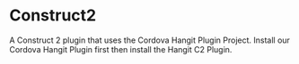 # Construct2

A Construct 2 plugin that uses the Cordova Hangit Plugin Project. Install our Cordova Hangit Plugin first then install the Hangit C2 Plugin.

